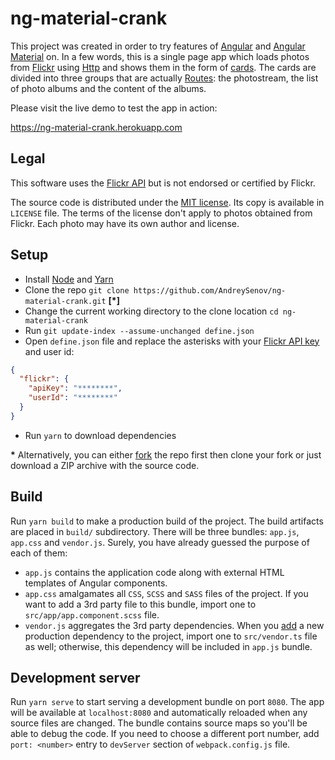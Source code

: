 # ng-material-crank

This project was created in order to try features of [Angular](https://angular.io) and [Angular Material](https://material.angular.io) on. In a few words, this is a single page app which loads photos from [Flickr](https://www.flickr.com/) using [Http](https://angular.io/docs/ts/latest/api/http/index/Http-class.html) and shows them in the form of [cards](https://material.angular.io/components/component/card). The cards are divided into three groups that are actually [Routes](https://angular.io/docs/ts/latest/api/router/index/Routes-type-alias.html): the photostream, the list of photo albums and the content of the albums.

Please visit the live demo to test the app in action:

https://ng-material-crank.herokuapp.com

## Legal
This software uses the [Flickr API](https://www.flickr.com/services/api/) but is not endorsed or certified by Flickr.

The source code is distributed under the [MIT license](https://opensource.org/licenses/MIT). Its copy is available in `LICENSE` file. The terms of the license don't apply to photos obtained from Flickr. Each photo may have its own author and license.

## Setup

* Install [Node](https://nodejs.org) and [Yarn](https://yarnpkg.com)
* Clone the repo `git clone https://github.com/AndreySenov/ng-material-crank.git` **[\*]**
* Change the current working directory to the clone location `cd ng-material-crank`
* Run `git update-index --assume-unchanged define.json`
* Open `define.json` file and replace the asterisks with your [Flickr API key](https://www.flickr.com/services/api/misc.api_keys.html) and user id:

```json
{
  "flickr": {
    "apiKey": "********",
    "userId": "********"
  }
}
```
* Run `yarn` to download dependencies

**\*** Alternatively, you can either  [fork](https://help.github.com/articles/fork-a-repo) the repo first then clone your fork or just download a ZIP archive with the source code.

## Build

Run `yarn build` to make a production build of the project. The build artifacts are placed in `build/` subdirectory. There will be three bundles: `app.js`, `app.css` and `vendor.js`. Surely, you have already guessed the purpose of each of them:

* `app.js` contains the application code along with external HTML templates of Angular components.
* `app.css` amalgamates all `CSS`, `SCSS` and `SASS` files of the project. If you want to add a 3rd party file to this bundle, import one to `src/app/app.component.scss` file.
* `vendor.js` aggregates the 3rd party dependencies. When you [add](https://yarnpkg.com/lang/en/docs/cli/add/) a new production dependency to the project, import one to `src/vendor.ts` file as well; otherwise, this dependency will be included in `app.js` bundle.

## Development server

Run `yarn serve` to start serving a development bundle on port `8080`. The app will be available at `localhost:8080` and automatically reloaded when any source files are changed. The bundle contains source maps so you'll be able to debug the code. If you need to choose a different port number, add `port: <number>` entry to `devServer` section of `webpack.config.js` file.
